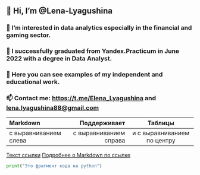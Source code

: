 ##  👋 Hi, I’m @Lena-Lyagushina
### 👀 I’m interested in data analytics especially in the financial and gaming sector.
###  🌱 I successfully graduated from Yandex.Practicum in June 2022 with a degree in Data Analyst.
###  💞️ Here you can see examples of my independent and educational work.
###  📫 Сontact me: https://t.me/Elena_Lyagushina and lena.lyagushina88@gmail.com



| Markdown                              | Поддерживает           | Таблицы                     |
| :-------------------------------------| ---------------------: |:---------------------------:|
| с выравниванием слева       | с выравниванием справа | и с выравниванием по центру |

[Текст ссылки](адрес://ссылки.здесь "Заголовок ссылки")
[Подробнее о Markdown по ссылке](https://daringfireball.net/projects/markdown/)

```python
print("Это фрагмент кода на python")
```
